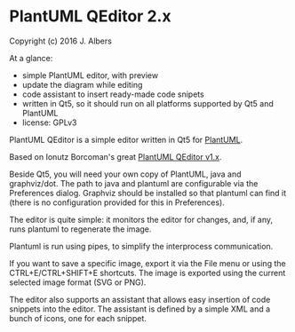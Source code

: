 # PlantUML QEditor 2.x

Copyright (c) 2016 J. Albers

At a glance:
* simple PlantUML editor, with preview
* update the diagram while editing
* code assistant to insert ready-made code snipets
* written in Qt5, so it should run on all platforms supported by Qt5 and PlantUML
* license: GPLv3

PlantUML QEditor is a simple editor written in Qt5 for [PlantUML](http://plantuml.sourceforge.net/index.html).

Based on Ionutz Borcoman's great [PlantUML QEditor v1.x](http://sourceforge.net/projects/plantumlqeditor/).

Beside Qt5, you will need your own copy of PlantUML, java and graphviz/dot. The
path to java and plantuml are configurable via the Preferences dialog. Graphviz
should be installed so that plantuml can find it (there is no configuration
provided for this in Preferences).

The editor is quite simple: it monitors the editor for changes, and, if any,
runs plantuml to regenerate the image.

Plantuml is run using pipes, to simplify the interprocess communication.

If you want to save a specific image, export it via the File menu or using the
CTRL+E/CTRL+SHIFT+E shortcuts. The image is exported using the current selected
image format (SVG or PNG).

The editor also supports an assistant that allows easy insertion of code
snippets into the editor. The assistant is defined by a simple XML and a bunch
of icons, one for each snippet.

